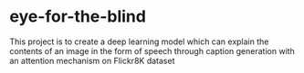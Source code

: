 # eye-for-the-blind
This project is to create a deep learning model which can explain the contents of an image in the form of speech through caption generation with an attention mechanism on Flickr8K dataset
